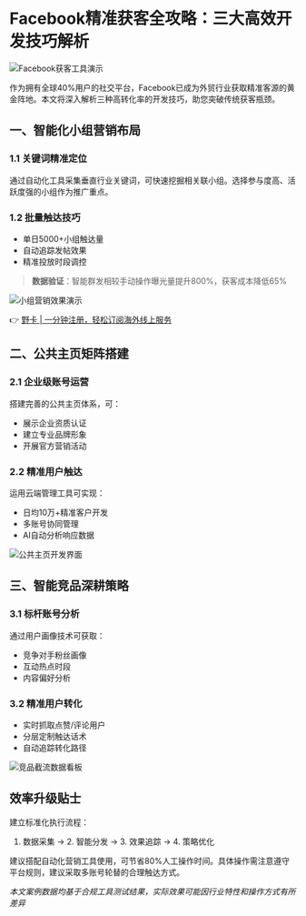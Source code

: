 # Facebook精准获客全攻略：三大高效开发技巧解析

![Facebook获客工具演示](https://bbtdd.com/wp-content/uploads/img/11324128680568.webp)

作为拥有全球40%用户的社交平台，Facebook已成为外贸行业获取精准客源的黄金阵地。本文将深入解析三种高转化率的开发技巧，助您突破传统获客瓶颈。

## 一、智能化小组营销布局
### 1.1 关键词精准定位
通过自动化工具采集垂直行业关键词，可快速挖掘相关联小组。选择参与度高、活跃度强的小组作为推广重点。

### 1.2 批量触达技巧
- 单日5000+小组触达量
- 自动追踪发帖效果
- 精准投放时段调控

> **数据验证**：智能群发相较手动操作曝光量提升800%，获客成本降低65%

![小组营销效果演示](https://bbtdd.com/wp-content/uploads/img/5603490377.webp)

👉 [野卡 | 一分钟注册，轻松订阅海外线上服务](https://bbtdd.com/yeka)

## 二、公共主页矩阵搭建
### 2.1 企业级账号运营
搭建完善的公共主页体系，可：
- 展示企业资质认证
- 建立专业品牌形象
- 开展官方营销活动

### 2.2 精准用户触达
运用云端管理工具可实现：
- 日均10万+精准客户开发
- 多账号协同管理
- AI自动分析响应数据

![公共主页开发界面](https://bbtdd.com/wp-content/uploads/img/05598848819.webp)

## 三、智能竞品深耕策略
### 3.1 标杆账号分析
通过用户画像技术可获取：
- 竞争对手粉丝画像
- 互动热点时段
- 内容偏好分析

### 3.2 精准用户转化
- 实时抓取点赞/评论用户
- 分层定制触达话术
- 自动追踪转化路径

![竞品截流数据看板](https://bbtdd.com/wp-content/uploads/img/195222179938903.webp)

## 效率升级贴士
建立标准化执行流程：
1. 数据采集 → 2. 智能分发 → 3. 效果追踪 → 4. 策略优化

建议搭配自动化营销工具使用，可节省80%人工操作时间。具体操作需注意遵守平台规则，建议采取多账号轮替的合理触达方式。

*本文案例数据均基于合规工具测试结果，实际效果可能因行业特性和操作方式有所差异*